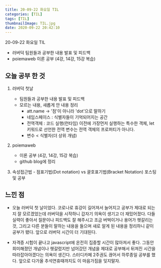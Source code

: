 ```yaml
---
title: 20-09-22 화요일 TIL
categories: [TIL]
tags: [TIL]
thumbnailImage: TIL.jpg
date: 2020-09-22 20:42:10
---
```


<!-- more -->
20-09-22 화요일 TIL
- 러버덕 팀원들과 공부한 내용 발표 및 피드백
- poiemaweb 이론 공부 (4강, 14강, 15강 복습)
<!-- excerpt -->

## 오늘 공부 한 것

1. 러버덕 첫날 
    - 팀원들과 공부한 내용 발표 및 피드백
    - 모르는 내용, 새롭게 안 내용 정리
        - att.name -> '점'이 아니라 'dot'으로 말하기
        - 네임스페이스 : 식별자들이 기억되어지는 공간
        - 전역객체 : 코드 실행(런타임) 이전에 가장먼저 실행하는 특수한 객체,
         let 키워드로 선언한 전역 변수는 전역 객체의 프로퍼티가 아니다.
        - 변수 < 식별자(더 상위 개념)

2. poiemaweb

   - 이론 공부 (4강, 14강, 15강 복습)
   - github blog에 정리

3. 속성접근법 - 점표기법(Dot notation) vs 괄호표기법(Bracket Notation) 포스팅 및 공부

## 느낀 점

- 오늘 러버덕 첫 날이었다. 코로나로 휴강이 길어져서 늘어지고 공부가 제대로 되는지 잘 모르겠었는데 러버덕을 시작하니 갑자기 의욕이 생기고 더 재밌어졌다. 다들 실력이 좋아서 질문이나 피드백도 잘 해주시고 조금 버벅이거나 용어가 헷갈리는 것, 그리고 다른 분들이 말하는 내용을 들으며 새로 알게 된 내용을 정리하니 같이 공부가 됐다. 앞으로 러버덕 시간이 더 기대된다.

- 자격증 시험이 끝나고 javascript에 온전히 집중할 시간이 많아져서 좋다. 그동안 희미해졌던 개념이나 헷갈렸지만 넘어갔던 개념을 제대로 공부해서 뒤져진 시간을 따라잡아야겠다는 의욕이 생긴다. 스터디카페 2주권도 끊어서 하루종일 공부를 했다. 앞으로 다가올 추석연휴때까지도 이 마음가짐을 잊지말자.
